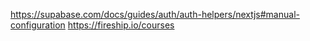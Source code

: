 https://supabase.com/docs/guides/auth/auth-helpers/nextjs#manual-configuration
https://fireship.io/courses
